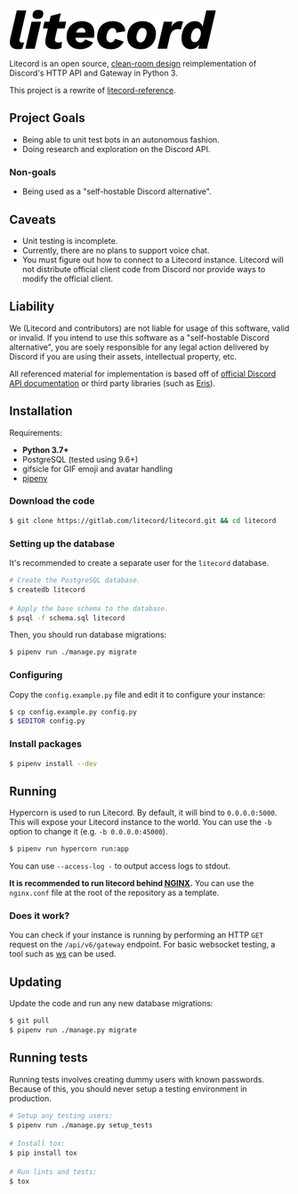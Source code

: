 ![Litecord logo](static/logo/logo.png)

Litecord is an open source, [clean-room design][clean-room] reimplementation of
Discord's HTTP API and Gateway in Python 3.

This project is a rewrite of [litecord-reference].

[clean-room]: https://en.wikipedia.org/wiki/Clean_room_design
[litecord-reference]: https://gitlab.com/luna/litecord-reference

## Project Goals

- Being able to unit test bots in an autonomous fashion.
- Doing research and exploration on the Discord API.

### Non-goals

- Being used as a "self-hostable Discord alternative".

## Caveats

- Unit testing is incomplete.
- Currently, there are no plans to support voice chat.
- You must figure out how to connect to a Litecord instance. Litecord will not
  distribute official client code from Discord nor provide ways to modify the
  official client.

## Liability

We (Litecord and contributors) are not liable for usage of this software,
valid or invalid. If you intend to use this software as a "self-hostable
Discord alternative", you are soely responsible for any legal action delivered
by Discord if you are using their assets, intellectual property, etc.

All referenced material for implementation is based off of
[official Discord API documentation](https://discordapp.com/developers/docs)
or third party libraries (such as [Eris](https://github.com/abalabahaha/eris)).

## Installation

Requirements:

- **Python 3.7+**
- PostgreSQL (tested using 9.6+)
- gifsicle for GIF emoji and avatar handling
- [pipenv]

[pipenv]: https://github.com/pypa/pipenv

### Download the code

```sh
$ git clone https://gitlab.com/litecord/litecord.git && cd litecord
```

### Setting up the database

It's recommended to create a separate user for the `litecord` database.

```sh
# Create the PostgreSQL database.
$ createdb litecord

# Apply the base schema to the database.
$ psql -f schema.sql litecord
```

Then, you should run database migrations:

```sh
$ pipenv run ./manage.py migrate
```

### Configuring

Copy the `config.example.py` file and edit it to configure your instance:

```sh
$ cp config.example.py config.py
$ $EDITOR config.py
```

### Install packages

```sh
$ pipenv install --dev
```

## Running

Hypercorn is used to run Litecord. By default, it will bind to `0.0.0.0:5000`.
This will expose your Litecord instance to the world. You can use the `-b`
option to change it (e.g. `-b 0.0.0.0:45000`).

```sh
$ pipenv run hypercorn run:app
```

You can use `--access-log -` to output access logs to stdout.

**It is recommended to run litecord behind [NGINX].** You can use the
`nginx.conf` file at the root of the repository as a template.

[nginx]: https://www.nginx.com

### Does it work?

You can check if your instance is running by performing an HTTP `GET` request on
the `/api/v6/gateway` endpoint. For basic websocket testing, a tool such as
[ws](https://github.com/hashrocket/ws) can be used.

## Updating

Update the code and run any new database migrations:

```sh
$ git pull
$ pipenv run ./manage.py migrate
```

## Running tests

Running tests involves creating dummy users with known passwords. Because of
this, you should never setup a testing environment in production.

```sh
# Setup any testing users:
$ pipenv run ./manage.py setup_tests

# Install tox:
$ pip install tox

# Run lints and tests:
$ tox
```
